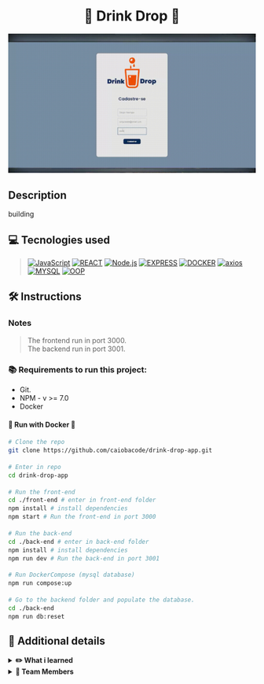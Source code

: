 <h1 align="center">🍷  Drink Drop  🛵</h1>

<div align='center'>
<img alt="drink-img" src="./deliveryapp.gif">
</div>

## Description
<p>building</p>

## 💻 Tecnologies used
> [![JavaScript][JavaScript]][JavaScript-url]
[![REACT][REACT]][REACT-url]
[![Node.js][Node.js]][Node.js-url]
[![EXPRESS][EXPRESS]][EXPRESS-url]
[![DOCKER][DOCKER]][DOCKER-url]
[![axios][axios]][axios-url]
[![MYSQL][MYSQL]][MYSQL-url]
[![OOP][OOP]][OOP-url]

## 🛠️ Instructions

### Notes
>The frontend run in port 3000.<br/>
>The backend run in port 3001.<br/>

### 📚 Requirements to run this project:
- Git.
- NPM - v >= 7.0
- Docker


#### <strong>🐳 Run with Docker 🐳</strong>
    
```bash
# Clone the repo
git clone https://github.com/caiobacode/drink-drop-app.git

# Enter in repo
cd drink-drop-app

# Run the front-end
cd ./front-end # enter in front-end folder
npm install # install dependencies
npm start # Run the front-end in port 3000

# Run the back-end
cd ./back-end # enter in back-end folder
npm install # install dependencies
npm run dev # Run the back-end in port 3001

# Run DockerCompose (mysql database)
npm run compose:up

# Go to the backend folder and populate the database.
cd ./back-end
npm run db:reset
```

## 🔎 Additional details

<details>
    <summary><strong>✏️ What i learned</strong></summary>

+ How to do a full stack application from scratch.
+ How to work with a five people team.
+ Agile methodologies(Kanban, Scrum).
  
  </details>

<details>
  <summary><strong>👥 Team Members</strong></summary>

- [Gustavo Tardin](https://github.com/GustavoTardin);
- [Matheus Augusto](https://github.com/MatheusAugustoFonseca);
- [Romulo Silva](https://github.com/rromulo);
- [Sérgio Ruza](https://github.com/sergioruza);
  
</details>


[JavaScript]: https://img.shields.io/badge/-JavaScript-F7DF1E?style=for-the-badge&logo=node.js&logoColor=black
[JavaScript-url]: https://www.javascript.com

[REACT]: https://img.shields.io/badge/-React.js-20232A?style=for-the-badge&logo=react
[REACT-url]: https://legacy.reactjs.org/docs/getting-started.html

[Node.js]: https://img.shields.io/badge/-Node.js-80BC02?style=for-the-badge&logo=node.js&logoColor=black
[Node.js-url]: https://nodejs.org/en

[EXPRESS]: https://img.shields.io/badge/Express-111111?style=for-the-badge&logo=express&logoColor=white
[EXPRESS-url]: https://expressjs.com

[MYSQL]: https://img.shields.io/badge/MySQL-00758f?style=for-the-badge&logo=mysql&logoColor=white
[MYSQL-url]: https://www.mysql.com

[DOCKER]: https://img.shields.io/badge/Docker-0db7ed?style=for-the-badge&logo=docker&logoColor=white
[DOCKER-url]: https://www.docker.com

[axios]: https://img.shields.io/badge/axios-5A29E4?style=for-the-badge&logo=axios&logoColor=white
[axios-url]: https://axios-http.com/ptbr/docs/intro

[OOP]: https://img.shields.io/badge/OOP-3a0ca3?style=for-the-badge
[OOP-url]: https://developer.mozilla.org/en-US/docs/Learn/JavaScript/Objects/Object-oriented_programming
